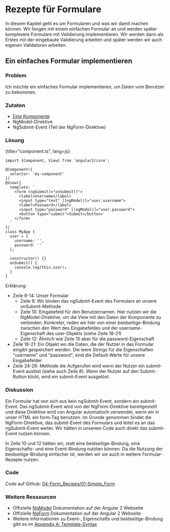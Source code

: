 # Rezepte für Formulare

In diesem Kapitel geht es um Formularen und was wir damit machen können.
Wir fangen mit einem einfachen Formular an und werden später komplexere Formulare mit Validierung implementieren.
Wir werden dann als Erstes mit der eingebaute Validierung arbeiten und später werden wir auch eigenen Validatoren arbeiten.

## Ein einfaches Formular implementieren

### Problem

Ich möchte ein einfaches Formular implementieren, um Daten vom Benutzer zu bekommen.

### Zutaten
* [Eine Komponente](#c02-component-definition)
* NgModel-Direktive
* NgSubmit-Event (Teil der NgForm-Direktive)

### Lösung

{title="component.ts", lang=js}
```
import {Component, View} from 'angular2/core';

@Component({
  selector: 'my-component'
})
@View({
  template: `
    <form (ngSubmit)="onSubmit()">
      <label>Username</label>
      <input type="text" [(ngModel)]="user.username">
      <label>Password</label>
      <input type="password" [(ngModel)]="user.password">
      <button type="submit">Submit</button>
    </form>
  `
})
class MyApp {
  user = {
    username: '',
    password: ''
  };

  constructor() {}
  onSubmit() {
    console.log(this.user);
  }
}
```

Erklärung:

* Zeile 8-14: Unser Formular
  * Zeile 8: Wir binden das ngSubmit-Event des Formulars an unsere onSubmit-Methode
  * Zeile 10: Eingabefeld für den Benutzernamen. Hier nutzen wir die NgModel-Direktive, um die View mit den Daten der Komponente zu verbinden. Konkreter, reden wir hier von einer beidseitige-Bindung zwischen den Wert des Eingabefeldes und der username-Eigenschaft des user-Objekts (siehe Zeile 18-21)
  * Zeile 12: Ähnlich wie Zeile 10 aber für die password-Eigenschaft
* Zeile 18-21: Ein Objekt wo die Daten, die der Nutzer in das Formular eingibt gespeichert werden. Die leere Strings für die Eigenschaften "username" und "password", sind die Default-Werte für unsere Eingabefelder
* Zeile 24-26: Methode die Aufgerufen wird wenn der Nutzer ein submit-Event auslöst (siehe auch Zeile 8). Wenn der Nutzer auf den Submit-Button klickt, wird ein submit-Event ausgelöst.

### Diskussion

Ein Formular hat von sich aus kein ngSubmit-Event, sondern ein submit-Event.
Das ngSubmit-Event wird von der NgForm-Direktive bereitgestellt und diese Direktive wird von Angular automatisch verwendet, wenn wir in unser HTML ein form-Tag benutzen.
Im Grunde genommen bindet die NgForm-Direktive, das submit-Event des Formulars und leitet es an das ngSubmit-Event weiter.
Wir hätten in unserem Code auch direkt das submit-Event nutzen können.

In Zeile 10 und 12 hätten wir, statt eine beidseitige-Bindung, eine Eigenschafts- und eine Event-Bindung nutzten können.
Da die Nutzung der beidseitige-Bindung einfacher ist, werden wir sie auch in weitere Formular-Rezepte nutzen.

### Code

Code auf Github: [04-Form\_Recipes/01-Simple\_Form](https://github.com/jsperts/angular2_kochbuch_code/tree/master/04-Form_Recipes/01-Simple_Form)

### Weitere Ressourcen

* Offizielle [NgModel](https://angular.io/docs/ts/latest/api/common/NgModel-directive.html) Dokumentation auf der Angular 2 Webseite
* Offizielle [NgForm](https://angular.io/docs/ts/latest/api/common/NgForm-directive.html) Dokumentation auf der Angular 2 Webseite
* Weitere Informationen zu Event-, Eigenschafts und beidseitige-Bindung gibt es im [Appendix A: Template-Syntax](#appendix-a)

